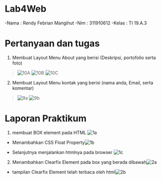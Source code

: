 # Lab4Web

-Nama : Rendy Febrian Mangihut
-Nim : 311910612
-Kelas : TI 19.A.3

# Pertanyaan dan tugas

1. Membuat Layout Menu About yang berisi (Deskripsi, portofolio serta foto)
> ![10A](https://user-images.githubusercontent.com/59887134/114895725-eeb38900-9e39-11eb-8aa0-aacc47316e07.png)
 ![10B](https://user-images.githubusercontent.com/59887134/114895759-f5420080-9e39-11eb-80ca-e8f7d3b517a5.png)
 ![10C](https://user-images.githubusercontent.com/59887134/114895760-f5420080-9e39-11eb-829e-88e40ebfa94b.png)


2. Membuat Layout Menu kontak yang berisi (nama anda, Email, serta komentar)
> ![9a](https://user-images.githubusercontent.com/59887134/114896235-5bc71e80-9e3a-11eb-8a05-59381d8a3687.png)
 ![9b](https://user-images.githubusercontent.com/59887134/114896240-5e297880-9e3a-11eb-9279-437fe2734a13.png)
 
 
 # Laporan Praktikum
 
1. membuat BOX element pada HTML
![1a](https://user-images.githubusercontent.com/59887134/114897030-0f301300-9e3b-11eb-8426-d3268b25aa31.png)

- Menambahkan CSS Float Property![1b](https://user-images.githubusercontent.com/59887134/114897108-2242e300-9e3b-11eb-833f-25ca615860d6.png)

- Selanjutnya menjalankan htmlnya pada browser ![1c](https://user-images.githubusercontent.com/59887134/114897332-53231800-9e3b-11eb-9b63-38c0a673af40.png)

2. Menambahkan Clearfix Element pada box yang berada dibawah![2a](https://user-images.githubusercontent.com/59887134/114897729-b6ad4580-9e3b-11eb-8173-3be036232f74.png)

- tampilan Clearfix Element telah terbaca oleh html![2b](https://user-images.githubusercontent.com/59887134/114897901-e1979980-9e3b-11eb-9614-cd82a08c79c4.png)

